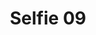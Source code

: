 ---
title: Selfie 09
image: /uploads/selfies/web-development-technology-company-developer.jpg
image_description: Software developer training
---